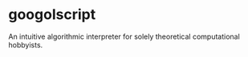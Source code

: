 # googolscript
An intuitive algorithmic interpreter for solely theoretical computational hobbyists.
